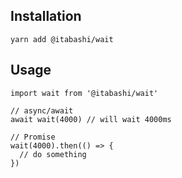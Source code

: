 ## Installation

```
yarn add @itabashi/wait
```

## Usage

```
import wait from '@itabashi/wait'

// async/await
await wait(4000) // will wait 4000ms

// Promise
wait(4000).then(() => {
  // do something
})
